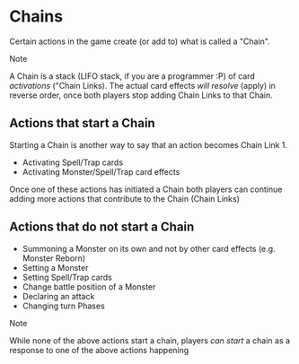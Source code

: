 # Chains

Certain actions in the game create (or add to) what is called a "Chain".

>[!NOTE]
> A Chain is a stack (LIFO stack, if you are a programmer :P) of card _activations_ ("Chain Links). 
> The actual card effects _will resolve_ (apply) in reverse order, once both players stop adding Chain Links to that Chain.

## Actions that start a Chain

Starting a Chain is another way to say that an action becomes Chain Link 1.

* Activating Spell/Trap cards
* Activating Monster/Spell/Trap card effects

Once one of these actions has initiated a Chain both players can continue adding more actions that 
contribute to the Chain (Chain Links)

## Actions that do not start a Chain

* Summoning a Monster on its own and not by other card effects (e.g. Monster Reborn)
* Setting a Monster
* Setting Spell/Trap cards
* Change battle position of a Monster
* Declaring an attack
* Changing turn Phases

>[!NOTE]
> While none of the above actions start a chain, players _can start_ a chain as a response to one 
> of the above actions happening